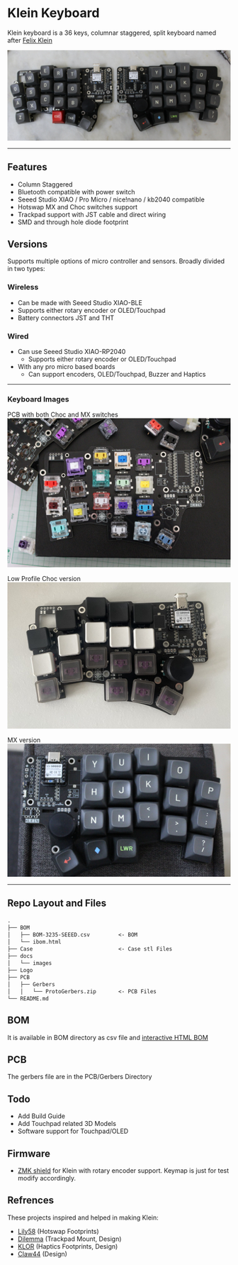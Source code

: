 # Klein Keyboard

Klein keyboard is a 36 keys, columnar staggered, split keyboard named after [Felix Klein](https://en.wikipedia.org/wiki/Felix_Klein)

![Klein ](/docs/images/1.JPG)

---

## Features

- Column Staggered
- Bluetooth compatible with power switch
- Seeed Studio XIAO / Pro Micro / nice!nano / kb2040 compatible
- Hotswap MX and Choc switches support
- Trackpad support with JST cable and direct wiring
- SMD and through hole diode footprint

## Versions

Supports multiple options of micro controller and sensors. Broadly divided in two types:

### Wireless

- Can be made with Seeed Studio XIAO-BLE
- Supports either rotary encoder or OLED/Touchpad
- Battery connectors JST and THT

### Wired

- Can use Seeed Studio XIAO-RP2040
  - Supports either rotary encoder or OLED/Touchpad
- With any pro micro based boards
  - Can support encoders, OLED/Touchpad, Buzzer and Haptics

---

### Keyboard Images

PCB with both Choc and MX switches
![Klein Choc Switches](/docs/images/Choc_switch.JPG)

Low Profile Choc version
![Klein MX Choc Switches](/docs/images/ChocBuild.JPG)

MX version
![Klein MX Choc Switches](/docs/images/MXBuild.JPG)

---

## Repo Layout and Files

```
.
├── BOM
│   ├── BOM-3235-SEEED.csv         <- BOM
│   └── ibom.html
├── Case                           <- Case stl Files
├── docs
│   └── images
├── Logo
├── PCB
│   ├── Gerbers
│   │   └── ProtoGerbers.zip       <- PCB Files
└── README.md
```

## BOM

It is available in BOM directory as csv file and [interactive HTML BOM](https://htmlpreview.github.io/?https://github.com/snsten/Klein/blob/main/BOM/ibom.html)

## PCB

The gerbers file are in the PCB/Gerbers Directory

## Todo

- Add Build Guide
- Add Touchpad related 3D Models
- Software support for Touchpad/OLED

## Firmware

- [ZMK shield](https://github.com/snsten/Klein-zmk) for Klein with rotary encoder support. Keymap is just for test modify accordingly.

## Refrences

These projects inspired and helped in making Klein:

- [Lily58](https://github.com/kata0510/Lily58) (Hotswap Footprints)
- [Dilemma](https://github.com/Bastardkb/dilemma) (Trackpad Mount, Design)
- [KLOR](https://github.com/GEIGEIGEIST/KLOR) (Haptics Footprints, Design)
- [Claw44](https://github.com/yfuku/claw44) (Design)
